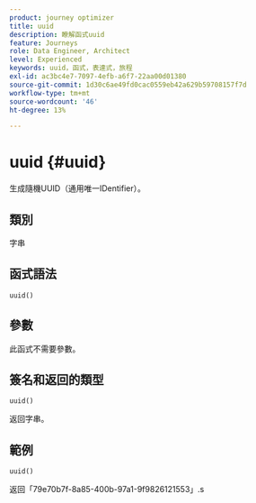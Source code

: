 ```yaml
---
product: journey optimizer
title: uuid
description: 瞭解函式uuid
feature: Journeys
role: Data Engineer, Architect
level: Experienced
keywords: uuid，函式，表達式，旅程
exl-id: ac3bc4e7-7097-4efb-a6f7-22aa00d01380
source-git-commit: 1d30c6ae49fd0cac0559eb42a629b59708157f7d
workflow-type: tm+mt
source-wordcount: '46'
ht-degree: 13%

---
```


# uuid {#uuid}

生成隨機UUID（通用唯一IDentifier）。

## 類別

字串

## 函式語法

`uuid()`

## 參數

此函式不需要參數。

## 簽名和返回的類型

`uuid()`

返回字串。

## 範例

`uuid()`

返回「79e70b7f-8a85-400b-97a1-9f9826121553」.s
